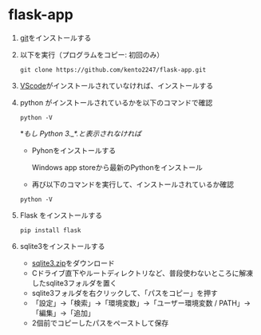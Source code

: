 # flask-app

1. [git](https://git-for-windows.github.io/)をインストールする

2. 以下を実行（プログラムをコピー: 初回のみ）

   `git clone https://github.com/kento2247/flask-app.git`

3. [VScode](https://code.visualstudio.com/)がインストールされていなければ、インストールする

4. python がインストールされているかを以下のコマンドで確認

   `python -V`

   **もし Python 3.\_*.*と表示されなければ**

   - Pyhonをインストールする
     
     Windows app storeから最新のPythonをインストール

   - 再び以下のコマンドを実行して、インストールされているか確認

   `python -V`

5. Flask をインストールする

   `pip install flask`

6. sqlite3をインストールする
   - [sqlite3.zip](https://github.com/kento2247/flask-app/files/12208010/sqlite3.zip)をダウンロード
   - Cドライブ直下やルートディレクトリなど、普段使わないところに解凍したsqlite3フォルダを置く
   - sqlite3フォルダを右クリックして、「パスをコピー」を押す
   - 「設定」→「検索」→「環境変数」→「ユーザー環境変数 / PATH」→「編集」→「追加」
   - 2個前でコピーしたパスをペーストして保存
